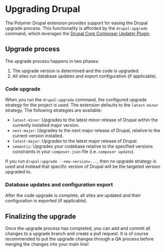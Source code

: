 # Upgrading Drupal

The Polymer Drupal extension provides support for easing the Drupal upgrade
process. This functionality is afforded by the `drupal:upgrade` command, which
leverages the [Drupal Core Composer Updater Plugin](https://github.com/digitalpolygon/drupal-upgrade-plugin).

## Upgrade process

The upgrade process happens in two phases:

1. The upgrade version is determined and the code is upgraded.
2. All sites run database updates and export configuration (if applicable).

### Code upgrade

When you run the `drupal:upgrade` command, the configured upgrade strategy for
the project is used. The extension defaults to the `latest-minor` strategy. The
following strategies are available:

- `latest-minor`: Upgrades to the latest minor release of Drupal within the currently installed major version.
- `next-major`: Upgrades to the next major release of Drupal, relative to the current version installed.
- `latest-major`: Upgrades to the latest major release of Drupal.
- `semantic`: Upgrades your codebase relative to the specified versions constraints in your `composer.json` file (i.e. `composer update`).

If you run `drupal:upgrade --new-version=...`, then no upgrade strategy is used
and instead that specific version of Drupal will be the targeted version
upgraded to.

### Database updates and configuration export

After the code upgrade is complete, all sites are updated and their
configuration is exported (if applicable).

## Finalizing the upgrade

Once the upgrade process has completed, you can add and commit all changes to a
upgrade branch and create a pull request. It is of course recommended to
put the upgrade changes through a QA process before merging the changes into
your main line!
